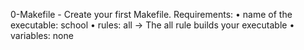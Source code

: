 0-Makefile - Create your first Makefile.
Requirements:
	• name of the executable: school
	• rules: all
	  -> The all rule builds your executable
	• variables: none

